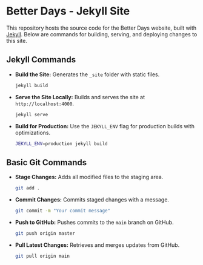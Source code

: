 # Better Days - Jekyll Site

This repository hosts the source code for the Better Days website, built with [Jekyll](https://jekyllrb.com/). Below are commands for building, serving, and deploying changes to this site.

## Jekyll Commands

- **Build the Site:** Generates the `_site` folder with static files.

    ```bash
    jekyll build
    ```

- **Serve the Site Locally:** Builds and serves the site at `http://localhost:4000`.

    ```bash
    jekyll serve
    ```

- **Build for Production:** Use the `JEKYLL_ENV` flag for production builds with optimizations.

    ```bash
    JEKYLL_ENV=production jekyll build
    ```

## Basic Git Commands

- **Stage Changes:** Adds all modified files to the staging area.

    ```bash
    git add .
    ```

- **Commit Changes:** Commits staged changes with a message.

    ```bash
    git commit -m "Your commit message"
    ```

- **Push to GitHub:** Pushes commits to the `main` branch on GitHub.

    ```bash
    git push origin master
    ```

- **Pull Latest Changes:** Retrieves and merges updates from GitHub.

    ```bash
    git pull origin main
    ```

